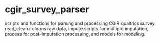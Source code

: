 # cgir_survey_parser
scripts and functions for parsing and processing CGIR qualtrics survey. read_clean.r cleans raw data, impute scripts for multiple imputation, process for post-imputation processing, and models for modeling.
